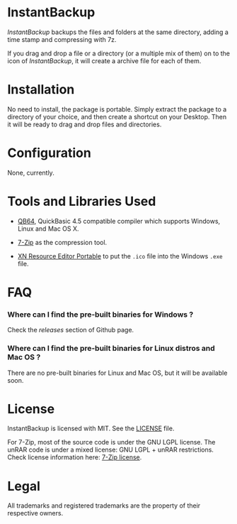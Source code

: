 # InstantBackup
*InstantBackup* backups the files and folders at the same directory, adding a time stamp and compressing with 7z.

If you drag and drop a file or a directory (or a multiple mix of them) on to the icon of *InstantBackup*, it will create a archive file for each of them.


# Installation
No need to install, the package is portable.
Simply extract the package to a directory of your choice,
and then create a shortcut on your Desktop.
Then it will be ready to drag and drop files and directories.


# Configuration
None, currently.



# Tools and Libraries Used
- [QB64](http://www.qb64.net/), QuickBasic 4.5 compatible compiler which supports Windows, Linux and Mac OS X.

- [7-Zip](http://www.7-zip.org/license.txt) as the compression tool.

- [XN Resource Editor Portable](https://portableapps.com/apps/utilities/xn_resource_editor_portable) to put the `.ico` file into the Windows `.exe` file.


# FAQ

### Where can I find the pre-built binaries for Windows ?

Check the _releases_ section of Github page.

### Where can I find the pre-built binaries for Linux distros and Mac OS ?

There are no pre-built binaries for Linux and Mac OS, but it will be available soon.


# License

InstantBackup is licensed with MIT.
See the [LICENSE](LICENSE.txt) file.

For 7-Zip, most of the source code is under the GNU LGPL license.
The unRAR code is under a mixed license: GNU LGPL + unRAR restrictions.
Check license information here: [7-Zip license](7z/license.txt).



# Legal

All trademarks and registered trademarks are the property of their respective owners.
